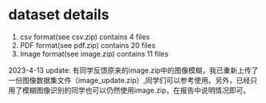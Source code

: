 # dataset details

1. csv format(see csv.zip) contains 4 files
2. PDF format(see pdf.zip) contains 20 files
3. Image format(see image.zip) contains 11 files


2023-4-13 update:
有同学反馈原来的image.zip中的图像模糊，我已重新上传了一份图像数据集文件（image_update.zip）,同学们可以参考使用。另外，已经只用了模糊图像识别的同学也可以仍然使用image.zip，在报告中说明情况即可。
